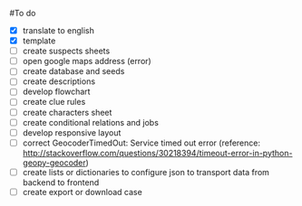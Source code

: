 #To do

- [x] translate to english
- [x] template
- [ ] create suspects sheets
- [ ] open google maps address (error)
- [ ] create database and seeds
- [ ] create descriptions
- [ ] develop flowchart
- [ ] create clue rules
- [ ] create characters sheet
- [ ] create conditional relations and jobs
- [ ] develop responsive layout
- [ ] correct GeocoderTimedOut: Service timed out error (reference: http://stackoverflow.com/questions/30218394/timeout-error-in-python-geopy-geocoder)
- [ ] create lists or dictionaries to configure json to transport data from backend to frontend
- [ ] create export or download case
